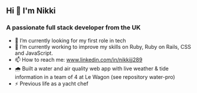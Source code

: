 ## Hi 👋 I'm Nikki

### A passionate full stack developer from the UK

- 🔭 I’m currently looking for my first role in tech
- 🌱 I’m currently working to improve my skills on Ruby, Ruby on Rails, CSS and JavaScript.
- 📫 How to reach me: www.linkedin.com/in/nikkijj289
- 🌧️ Built a water and air quality web app with live weather & tide information in a team of 4 at Le Wagon (see repository water-pro)
- ⚡ Previous life as a yacht chef
